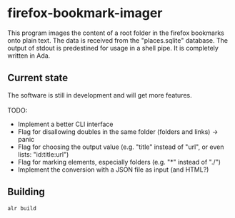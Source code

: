 # firefox-bookmark-imager

This program images the content of a root folder in the firefox bookmarks onto plain text. The data is received from the "places.sqlite" database. The output of stdout is predestined for usage in a shell pipe. It is completely written in Ada.

## Current state

The software is still in development and will get more features.  \
\
TODO:
- Implement a better CLI interface
- Flag for disallowing doubles in the same folder (folders and links) -> panic
- Flag for choosing the output value (e.g. "title" instead of "url", or even lists: "id:title:url")
- Flag for marking elements, especially folders (e.g. "*" instead of "./")
- Implement the conversion with a JSON file as input (and HTML?)

## Building

`alr build`